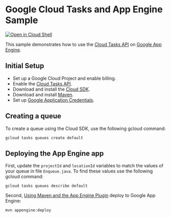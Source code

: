 # Google Cloud Tasks and App Engine Sample

<a href="https://console.cloud.google.com/cloudshell/open?git_repo=https://github.com/GoogleCloudPlatform/java-docs-samples&page=editor&open_in_editor=appengine/java8/tasks/app/README.md">
<img alt="Open in Cloud Shell" src ="http://gstatic.com/cloudssh/images/open-btn.png"></a>

This sample demonstrates how to use the [Cloud Tasks API][task-api] on [Google App
Engine][ae-docs].

[task-api]: https://cloud.google.com/tasks/docs/
[ae-docs]: https://cloud.google.com/appengine/docs/java/

## Initial Setup

 * Set up a Google Cloud Project and enable billing.
 * Enable the
 [Cloud Tasks API](https://console.cloud.google.com/launcher/details/google/cloudtasks.googleapis.com).
 * Download and install the [Cloud SDK](https://cloud.google.com/sdk).
 * Download and install [Maven](http://maven.apache.org/install.html).
 * Set up [Google Application Credentials](https://cloud.google.com/docs/authentication/getting-started).

## Creating a queue

To create a queue using the Cloud SDK, use the following gcloud command:

```
gcloud tasks queues create default
```

## Deploying the App Engine app

First, update the `projectId` and `locationId` variables to match the values of
your queue in file `Enqueue.java`. To find these values use the following gcloud
command:

```
gcloud tasks queues describe default
```

Second, [Using Maven and the App Engine Plugin](https://cloud.google.com/appengine/docs/flexible/java/using-maven)
deploy to Google App Engine:

```
mvn appengine:deploy
```
